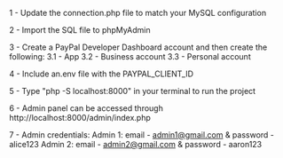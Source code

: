 1 - Update the connection.php file to match your MySQL configuration

2 - Import the SQL file to phpMyAdmin

3 - Create a PayPal Developer Dashboard account and then create the following:
	3.1 - App 
	3.2 - Business account
	3.3 - Personal account

4 - Include an.env file with the PAYPAL_CLIENT_ID

5 - Type "php -S localhost:8000" in your terminal to run the project

6 - Admin panel can be accessed through http://localhost:8000/admin/index.php

7 - Admin credentials: 
	Admin 1: email - admin1@gmail.com & password - alice123
 	Admin 2: email - admin2@gmail.com & password - aaron123


